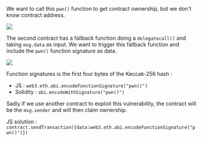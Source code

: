 We want to call this ``pwn()`` function to get contract ownership, but we don't know contract address.

![](https://github.com/xWhiteOuroboros/ethernaut-solutions-xwhiteouroboros/blob/main/Pictures/delegation1.png)

The second contract has a fallback function doing a `delegatecall()` and taking ``msg.data`` as input. We want to trigger this fallback function and include the ``pwn()`` function signature as data.

![](https://github.com/xWhiteOuroboros/ethernaut-solutions-xwhiteouroboros/blob/main/Pictures/delegation2.png)

Function signatures is the first four bytes of the Keccak-256 hash :
- JS : `web3.eth.abi.encodeFunctionSignature("pwn()")`
- Solidity : `abi.encodeWithSignature("pwn()")`

Sadly if we use another contract to exploit this vulnerability, the contract will be the `msg.sender` and will then claim ownership.

JS solution : `contract.sendTransaction({data:web3.eth.abi.encodeFunctionSignature("pwn()")})` 